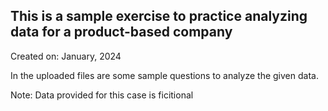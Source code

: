 ## This is a sample exercise to practice analyzing data for a product-based company

Created on: January, 2024

In the uploaded files are some sample questions to analyze the given data.

Note: Data provided for this case is ficitional
